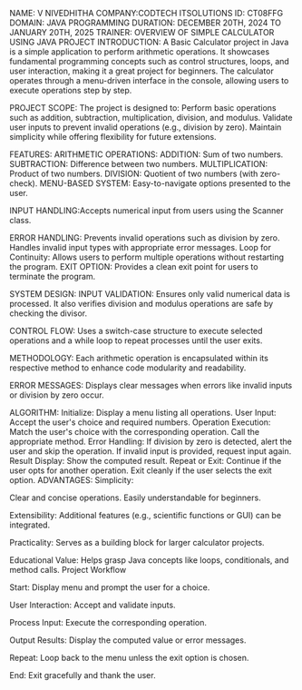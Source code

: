 NAME: V NIVEDHITHA
COMPANY:CODTECH ITSOLUTIONS
ID: CT08FFG
DOMAIN: JAVA PROGRAMMING
DURATION: DECEMBER 20TH, 2024 TO JANUARY 20TH, 2025
TRAINER:
OVERVIEW OF SIMPLE CALCULATOR USING JAVA PROJECT
INTRODUCTION:
A Basic Calculator project in Java is a simple application to perform arithmetic operations. It showcases fundamental programming concepts such as control structures, loops, and user interaction, making it a great project for beginners. The calculator operates through a menu-driven interface in the console, allowing users to execute operations step by step.

PROJECT SCOPE:
The project is designed to: Perform basic operations such as addition, subtraction, multiplication, division, and modulus.
                            Validate user inputs to prevent invalid operations (e.g., division by zero).
                            Maintain simplicity while offering flexibility for future extensions.
                            
FEATURES:
ARITHMETIC OPERATIONS:
ADDITION: Sum of two numbers.
SUBTRACTION: Difference between two numbers.
MULTIPLICATION: Product of two numbers.
DIVISION: Quotient of two numbers (with zero-check).
MENU-BASED SYSTEM: Easy-to-navigate options presented to the user.

INPUT HANDLING:Accepts numerical input from users using the Scanner class.

ERROR HANDLING: Prevents invalid operations such as division by zero.
                Handles invalid input types with appropriate error messages.
                Loop for Continuity:
                Allows users to perform multiple operations without restarting the program.
EXIT OPTION: Provides a clean exit point for users to terminate the program.

SYSTEM DESIGN:
INPUT VALIDATION:
Ensures only valid numerical data is processed. It also verifies division and modulus operations are safe by checking the divisor.

CONTROL FLOW:
Uses a switch-case structure to execute selected operations and a while loop to repeat processes until the user exits.

METHODOLOGY:
Each arithmetic operation is encapsulated within its respective method to enhance code modularity and readability.

ERROR MESSAGES:
Displays clear messages when errors like invalid inputs or division by zero occur.

ALGORITHM:
Initialize: Display a menu listing all operations.
User Input: Accept the user's choice and required numbers.
Operation Execution:
Match the user's choice with the corresponding operation.
Call the appropriate method.
Error Handling:
If division by zero is detected, alert the user and skip the operation.
If invalid input is provided, request input again.
Result Display: Show the computed result.
Repeat or Exit:
Continue if the user opts for another operation.
Exit cleanly if the user selects the exit option.
ADVANTAGES:
Simplicity:

Clear and concise operations.
Easily understandable for beginners.

Extensibility:
Additional features (e.g., scientific functions or GUI) can be integrated.

Practicality:
Serves as a building block for larger calculator projects.

Educational Value:
Helps grasp Java concepts like loops, conditionals, and method calls.
Project Workflow

Start:
Display menu and prompt the user for a choice.

User Interaction:
Accept and validate inputs.

Process Input:
Execute the corresponding operation.

Output Results:
Display the computed value or error messages.

Repeat:
Loop back to the menu unless the exit option is chosen.

End:
Exit gracefully and thank the user.
